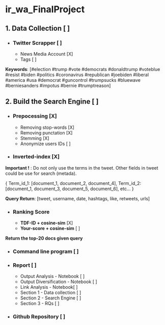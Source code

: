 # ir_wa_FinalProject

## 1. Data Collection [ ]
* ### Twitter Scrapper [ ]
	* News Media Account [X]
	* Tags [ ]

**Keywords**: [#election #trump #vote #democrats #donaldtrump #voteblue #resist #biden #politics #coronavirus #republican #joebiden #liberal #america #usa #democrat #guncontrol #trumpsucks #bluewave #berniesanders #impotus #bernie #trumptreason]

## 2. Build the Search Engine [ ]
* ### Prepocessing [X]
	* Removing stop-words [X]
	* Removing punctation [X]
	* Stemming [X]
	* Anonymize users IDs [ ]
 
 * ### Inverted-index [X]
 
 **Important !** : Do not only use the terms in the tweet. Other fields in tweet could be use for search (metada).
 
  {
	   Term_id_1: [document_1, document_2, document_4],
	   Term_id_2: [document_1, document_3, document_5, document_6], 
	   etc...
  }
  
  **Query Return**: [tweet, username, date, hashtags, like, retweets, urls]
  
* ### Ranking Score
	* **TDF-ID + cosine-sim** [X]
	* **Your-score + cosine-sim** [ ]
	
**Return the top-20 docs given query**

* ### Command line program [ ]
* ### Report [ ]
	* Output Analysis - Notebook [ ]
	* Output Diversification - Notebook [ ]
	* Link Analysis - Notebook[ ]
	* Section 1 - Data collection [ ]
	* Section 2 - Search Engine [ ]
	* Section 3 - RQs [ ]

* ### Github Repository [ ]
